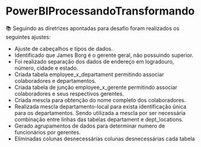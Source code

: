 # PowerBIProcessandoTransformando

📚 Seguindo as diretrizes apontadas para desafio foram realizados os seguintes ajustes:
- Ajuste de cabeçalhos e tipos de dados.
-	Identificado que James Borg é o gerente geral, não possuindo superior.
-	Foi realizado separação dos dados de endereço em logradouro, número, cidade e estado.
-	Criada tabela employee_x_departament permitindo associar colaboradores e departamentos.
-	Criada tabela de junção employee_x_gerente permitindo associar colaboradores e seus respectivos gerentes.
-	Criada mescla para obtenção do nome completo dos colaboradores. 
-	Realizada mescla departamento-local para exista identificação única para os departamentos. Sendo utilizada a mescla por ser necessária combinação entre linhas das tabelas departament e dept_locations. 
-	Gerado agrupamentos de dados para determinar numero de funcionários por gerentes.
-	Eliminadas colunas desnecessárias colunas desnecessárias cada tabela
